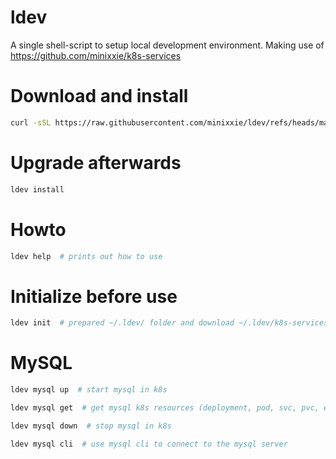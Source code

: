 # ldev
A single shell-script to setup local development environment. Making use of https://github.com/minixxie/k8s-services


# Download and install
```BASH
curl -sSL https://raw.githubusercontent.com/minixxie/ldev/refs/heads/main/ldev | bash -s -- install
```

# Upgrade afterwards
```BASH
ldev install
```

# Howto
```BASH
ldev help  # prints out how to use
```

# Initialize before use
```BASH
ldev init  # prepared ~/.ldev/ folder and download ~/.ldev/k8s-services repo
```

# MySQL
```BASH
ldev mysql up  # start mysql in k8s

ldev mysql get  # get mysql k8s resources (deployment, pod, svc, pvc, etc)

ldev mysql down  # stop mysql in k8s

ldev mysql cli  # use mysql cli to connect to the mysql server
```
